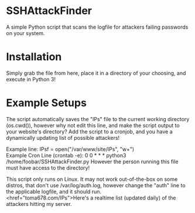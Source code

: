 # SSHAttackFinder
A simple Python script that scans the logfile for attackers failing passwords on your system.

# Installation
Simply grab the file from here, place it in a  directory of your choosing, and execute in Python 3!

# Example Setups
The script automatically saves the "IPs" file to the current working directory (os.cwd()), however why not edit this line, and make the script output to your website's directory? Add the script to a cronjob, and you have a dynamically updating list of possible attackers!

Example line: IPsf = open("/var/www/site/IPs", "w+")                                                                    
Example Cron Line (crontab -e): 0 0 * * * python3 /home/foobar/SSHAttackFinder.py
However the person running this file must have access to the directory!

This script only runs on Linux. It may not work out-of-the-box on some distros, that don't use /var/log/auth.log, however change the "auth" line to the applicable logfile, and it should run.                                                  
<href="toma678.com/IPs">Here's</href> a realtime list (updated daily) of the attackers hitting my server.
